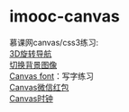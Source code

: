 # imooc-canvas
慕课网canvas/css3练习:<br>
[3D旋转导航](https://mandyjin.github.io/imooc-canvas/CSS3-3D%E6%97%8B%E8%BD%AC%E5%AF%BC%E8%88%AA/index.html)<br>
[切换背景图像](https://mandyjin.github.io/imooc-canvas/CSS3-%E5%88%87%E6%8D%A2%E8%83%8C%E6%99%AF%E5%9B%BE%E5%83%8F/index.html)<br>
[Canvas font](https://mandyjin.github.io/imooc-canvas/Canvas-font/index.html)：写字练习<br>
[Canvas微信红包](https://mandyjin.github.io/imooc-canvas/Canvas%E5%BE%AE%E4%BF%A1%E7%BA%A2%E5%8C%85%E7%85%A7%E7%89%87/index.html)<br>
[Canvas时钟](https://mandyjin.github.io/imooc-canvas/Canvas%E6%97%B6%E9%92%9F/index.html)

